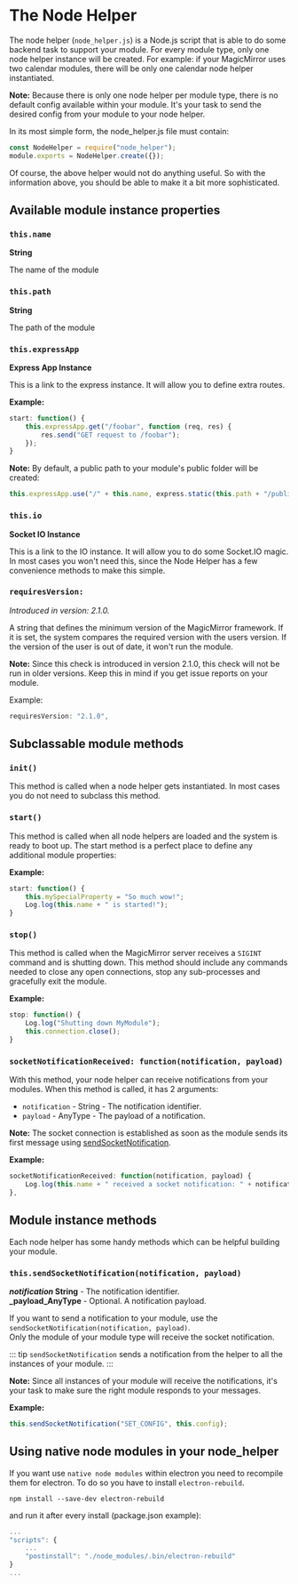 # The Node Helper

The node helper (`node_helper.js`) is a Node.js script that is able to do some
backend task to support your module. For every module type, only one node helper
instance will be created. For example: if your MagicMirror uses two calendar
modules, there will be only one calendar node helper instantiated.

**Note:** Because there is only one node helper per module type, there is no
default config available within your module. It's your task to send the desired
config from your module to your node helper.

In its most simple form, the node_helper.js file must contain:

```javascript
const NodeHelper = require("node_helper");
module.exports = NodeHelper.create({});
```

Of course, the above helper would not do anything useful. So with the
information above, you should be able to make it a bit more sophisticated.

## Available module instance properties

### `this.name`

**String**

The name of the module

### `this.path`

**String**

The path of the module

### `this.expressApp`

**Express App Instance**

This is a link to the express instance. It will allow you to define extra
routes.

**Example:**

```javascript
start: function() {
	this.expressApp.get("/foobar", function (req, res) {
		res.send("GET request to /foobar");
	});
}
```

**Note:** By default, a public path to your module's public folder will be
created:

```javascript
this.expressApp.use("/" + this.name, express.static(this.path + "/public"));
```

### `this.io`

**Socket IO Instance**

This is a link to the IO instance. It will allow you to do some Socket.IO magic.
In most cases you won't need this, since the Node Helper has a few convenience
methods to make this simple.

### `requiresVersion:`

_Introduced in version: 2.1.0._

A string that defines the minimum version of the MagicMirror framework. If it is
set, the system compares the required version with the users version. If the
version of the user is out of date, it won't run the module.

**Note:** Since this check is introduced in version 2.1.0, this check will not
be run in older versions. Keep this in mind if you get issue reports on your
module.

Example:

```javascript
requiresVersion: "2.1.0",
```

## Subclassable module methods

### `init()`

This method is called when a node helper gets instantiated. In most cases you do
not need to subclass this method.

### `start()`

This method is called when all node helpers are loaded and the system is ready
to boot up. The start method is a perfect place to define any additional module
properties:

**Example:**

```javascript
start: function() {
	this.mySpecialProperty = "So much wow!";
	Log.log(this.name + " is started!");
}
```

### `stop()`

This method is called when the MagicMirror server receives a `SIGINT` command
and is shutting down. This method should include any commands needed to close
any open connections, stop any sub-processes and gracefully exit the module.

**Example:**

```javascript
stop: function() {
	Log.log("Shutting down MyModule");
	this.connection.close();
}
```

### `socketNotificationReceived: function(notification, payload)`

With this method, your node helper can receive notifications from your modules.
When this method is called, it has 2 arguments:

- `notification` - String - The notification identifier.
- `payload` - AnyType - The payload of a notification.

**Note:** The socket connection is established as soon as the module sends its
first message using
[sendSocketNotification](core-module-file.md#this-sendsocketnotification-notification-payload).

**Example:**

```javascript
socketNotificationReceived: function(notification, payload) {
	Log.log(this.name + " received a socket notification: " + notification + " - Payload: " + payload);
},
```

## Module instance methods

Each node helper has some handy methods which can be helpful building your
module.

### `this.sendSocketNotification(notification, payload)`

**_notification_ String** - The notification identifier.<br>
**_payload_AnyType** - Optional. A notification payload.<br>

If you want to send a notification to your module, use the
`sendSocketNotification(notification, payload)`.<br>
Only the module of your module type will receive the socket notification.

::: tip
`sendSocketNotification` sends a notification from the helper to all the instances of your module.
:::

**Note:** Since all instances of your module will receive the notifications,
it's your task to make sure the right module responds to your messages.

**Example:**

```javascript
this.sendSocketNotification("SET_CONFIG", this.config);
```

## Using native node modules in your node_helper

If you want use `native node modules` within electron you need to recompile them
for electron. To do so you have to install `electron-rebuild`.

```shell
npm install --save-dev electron-rebuild
```

and run it after every install (package.json example):

```javascript
...
"scripts": {
	...
	"postinstall": "./node_modules/.bin/electron-rebuild"
}
...
```
